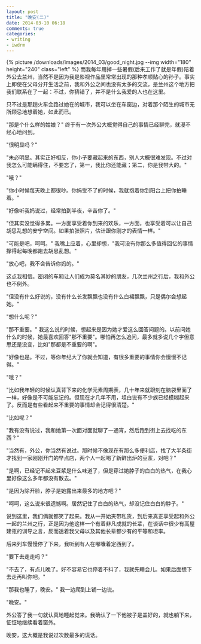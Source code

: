 ```yaml
---
layout: post
title: "晚安(二)"
date: 2014-03-10 06:18
comments: true
categories:
- writing
- iwdrm
---
```


{% picture /downloads/images/2014_03/good_night.jpg --img width="180" height="240" class="left" %}
而我每年用掉一些暑假(后来工作了就是年假)陪着外公去兰州，当然不是因为我是影视作品里常常出现的那种孝顺贴心的孙子。事实上即使在父母分开生活之前，我和外公之间也没有太多的交流，是兰州这个地方把我们联系在了一起：不过，你猜错了，并不是什么我爱的人也在这里。

只不过是那趟火车会路过她在的城市，我可以坐在车窗边，对着那个陌生的城市无所顾忌地想着她，如此而已。

"那是个什么样的姑娘？" 终于有一次外公大概觉得自己的事情已经聊完，就漫不经心地问到。

"很明显吗？"

"未必明显。其实正好相反，你小子要藏起来的东西，别人大概很难发现。不过对我怎么可能瞒得住，不要忘了，第一，我比你还能藏；第二，你是我带大的。"

"哦？"

"你小时候每天晚上都很吵。你妈受不了的时候，我就抱着你到阳台上把你拍睡着。"

"好像听我妈说过，经常拍到半夜，辛苦你了。"

"但其实没觉得多累。一方面享受着你到来的欢乐，一方面，也享受着可以让自己胡思乱想的安宁空间。如果拍张照片，估计跟你刚才的表情一样。"

"可能是吧，呵呵。" 我嘴上应着，心里却想，"我可没有你那么多值得回忆的事情撑得起每晚都跑去胡思乱想。"

"放心吧，我不会告诉你妈的。"

这点我相信。密闭的车厢让人们成为莫名其妙的朋友，几次兰州之行后，我和外公也不例外。


"但没有什么好说的，没有什么长发飘飘也没有什么白裙飘飘，只是偶尔会想起她。"

"想什么呢？"

"那不重要。" 我这么说的时候，想起来是因为她才爱这么回答问题的。以前问她什么的时候，她最喜欢回答"那不重要"。哪怕再怎么追问，最多就多说几个字但意思还是没变，比如"那都是不重要的啊"。

"好像也是。不过，等你年纪大了你就会知道，有很多重要的事情你会慢慢不记得。"

"哦？"

"比如我年轻的时候认真背下来的化学元素周期表，几十年来就跟刻在脑袋里面了一样，好像是不可能忘记的。但现在才几年不用，坦白说有不少族已经模糊起来了。反而是有些看起来不重要的事情却会记得很清楚。"

"比如呢？"

"我有没有说过，我和她第一次面对面就聊了一通宵，然后跑到街上去找吃的东西？"

"当然有，外公，你当然有说过。那时候不像现在有那么多便利店，找了大半条街才找到一家刚刚开门的早点店，两个人一起喝了新鲜出炉的豆浆，对吧？"

"是啊，已经记不起来豆浆是什么味道了，但是穿过她脖子的白白的热气，在我心里好像这么多年都没有散去。"

"是因为除开脸，脖子是她露出来最多的地方吧？"

"呵呵，这么说来很遗憾啊。居然记住了白白的热气，却没记住白白的脖子。"

说到这里，我们俩就都笑了起来。我从一开始夹带私货，到后来真正享受起和外公一起的兰州之行，正是因为他这样一个有着非凡成就的长辈，在谈话中很少有高屋建瓴的训导之言，反而透着我父母以及其他长辈都少有的平等和坦率。

后来列车慢慢停了下来，我听到有人在嘟囔着定西到了。

"要下去走走吗？"

"不去了，有点儿晚了。好不容易它也停着不抖了，我就先睡会儿。如果后面想下去走再叫你吧。"

"那我也睡了，晚安。" 我一边爬到上铺一边说。

"晚安。"

外公答了我一句就认真地睡起觉来。我确认了一下他被子是盖好的，就也躺下来，怔怔地继续看着窗外。

晚安，这大概是我说过次数最多的谎话。



